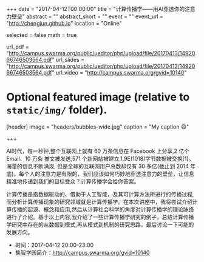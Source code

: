 +++
date = "2017-04-12T00:00:00"
title = "计算传播学——用AI穿透你的注意力壁垒"
abstract = ""
abstract_short = ""
event = ""
event_url = "http://chengjun.github.io"
location = "Online"

selected = false
math = true

url_pdf = "http://campus.swarma.org/public/ueditor/php/upload/file/20170413/1492066746503564.pdf"
url_slides = "http://campus.swarma.org/public/ueditor/php/upload/file/20170413/1492066746503564.pdf"
url_video = "http://campus.swarma.org/gvid=10140"

# Optional featured image (relative to `static/img/` folder).
[header]
image = "headers/bubbles-wide.jpg"
caption = "My caption :smile:"

+++

AI时代，每一秒钟,整个互联网上就有 60 万条信息在 Facebook 上分享,2 亿个 Email、10 万条 推文被发送,571 个新网站被建立,1.9E(1018)字节数据被交换[1]。海量的信息不断涌现, 但是全球的互联网用户总数却仅有 30 多亿(截止到 2014 年底)。每个人的注意力是有限的，我们应该如何巧妙地穿透注意力的壁垒，让信息精准地传递到我们的目标受众？计算传播学会给你答案。


计算传播是指数据驱动的、借助于人工智能，及其可计算方法所进行的传播过程,而分析计算传播现象的研究领域就是计算传播学。在本次讲座中，我将尝试介绍计算传播的起源、概念和应用,然后从计算社会科学的角度对计算传播学的理论脉络进行了介绍。基于以上内容,我介绍了一些计算传播学研究的例子，总结计算传播学研究中存在的从数据到模式,再从模式到机制的研究思路，最后讨论一下可能的发展方向。


- 时间：2017-04-12 20:00-23:00
- 集智学园简介：http://campus.swarma.org/gvid=10140

<!--
<iframe id="video" controls="controls" muted="muted"  src="http://campus.swarma.org/gvid=10140" height=500 width="100%"></iframe>
-->
